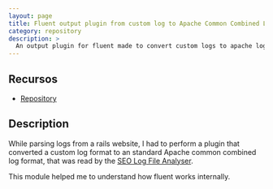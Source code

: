 ```yaml
---
layout: page
title: Fluent output plugin from custom log to Apache Common Combined Log format
category: repository
description: >
  An output plugin for fluent made to convert custom logs to apache log format
---
```


## Recursos

* [Repository](https://github.com/jmoratilla/fluent-plugin-out-apache-log-format)

## Description

While parsing logs from a rails website, I had to perform a plugin that converted a custom log format to an standard Apache common combined log format, that was read by the [SEO Log File Analyser](https://www.screamingfrog.co.uk/log-file-analyser/).

This module helped me to understand how fluent works internally.  
